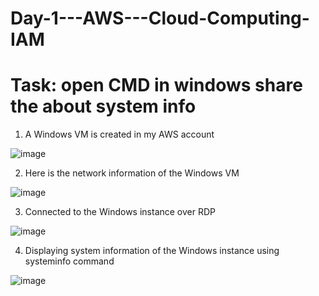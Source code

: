 # Day-1---AWS---Cloud-Computing-IAM

# Task: open CMD in windows share the about system info

1) A Windows VM is created in my AWS account

![image](https://github.com/mlbalaji83/Day-1---AWS---Cloud-Computing-IAM/assets/161156971/b7c42fbe-83ef-43ef-97a9-3052dc7b9ddf)

2) Here is the network information of the Windows VM

![image](https://github.com/mlbalaji83/Day-1---AWS---Cloud-Computing-IAM/assets/161156971/c300fd77-0028-4141-8fc7-7ee1a4ab1062)

3) Connected to the Windows instance over RDP

![image](https://github.com/mlbalaji83/Day-1---AWS---Cloud-Computing-IAM/assets/161156971/7cb3674e-b18d-4d59-9a69-33fbfe80bbac)

4) Displaying system information of the Windows instance using systeminfo command

![image](https://github.com/mlbalaji83/Day-1---AWS---Cloud-Computing-IAM/assets/161156971/6420ff01-c579-4bb9-862a-8321383f7cd0)





